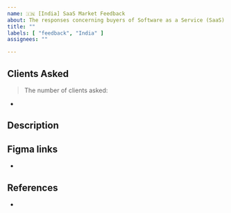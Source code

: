 ```yaml
---
name: 🇮🇳 [India] SaaS Market Feedback
about: The responses concerning buyers of Software as a Service (SaaS) in the Indian market.
title: ""
labels: [ "feedback", "India" ]
assignees: ""

---
```


## Clients Asked

<!-- e.g.

> The number of clients inquired: 6

* Rex hospitals
* RKR Dental
* Megha Hospitals 

--> 

> The number of clients asked:

*

## Description


## Figma links

*

## References

<!--
  Please specify related issues and provide helpful links.
  Add sub-issues if the main issue can be divided into smaller tasks.
-->

* 

